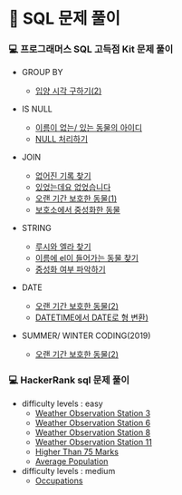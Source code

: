 # 🔐 SQL 문제 풀이
### 💻 프로그래머스 SQL 고득점 Kit 문제 풀이

- GROUP BY
  - [입양 시각 구하기(2)](GROUP_BY/입양시각구하기(2).md)
  
- IS NULL
  - [이름이 없는/ 있는 동물의 아이디](IS_NULL/이름이없는(있는)동물의아이디.md)
  - [NULL 처리하기](IS_NULL/NULL처리하기.md)
  
- JOIN
  - [없어진 기록 찾기](JOIN/없어진기록찾기.md)
  - [있었는데요 없었습니다](JOIN/있었는데요없었습니다.md)
  - [오랜 기간 보호한 동물(1)](JOIN/오랜기간보호한동물(1).md)
  - [보호소에서 중성화한 동물](JOIN/보호소에서중성화한동물.md) 
  
- STRING
  - [루시와 엘라 찾기](STRING/루시와엘라찾기.md)
  - [이름에 el이 들어가는 동물 찾기](STRING/이름에el이들어가는동물찾기.md)
  - [중성화 여부 파악하기](STRING/중성화여부파악하기.md)

- DATE
  - [오랜 기간 보호한 동물(2)](DATE/오랜기간보호한동물(2).md)
  - [DATETIME에서 DATE로 형 변환)](DATE/DATETIME에서DATE로형변환.md) 

- SUMMER/ WINTER CODING(2019)
  - [오랜 기간 보호한 동물(2)](SUMMER_WINTER_CODING/우유와요거트가담긴장바구니.md)

### 💻 HackerRank sql 문제 풀이
- difficulty levels : easy
  - [Weather Observation Station 3](EASY/WeatherObservationStation3.md)
  - [Weather Observation Station 6](EASY/WeatherObservationStation6.md)
  - [Weather Observation Station 8](EASY/WeatherObservationStation8.md)
  - [Weather Observation Station 11](EASY/WeatherObservationStation11.md)
  - [Higher Than 75 Marks](EASY/HigherThan75Marks.md) 
  - [Average Population](EASY/AveragePopulation.md)
- difficulty levels : medium
  - [Occupations](MEDIUM/Occupations.md)

